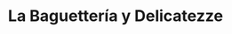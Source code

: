 ---
title: "La Baguettería y Delicatezze"
url: /castilla/la-baguetteria-y-delicatezze/
shop: panadería
---
